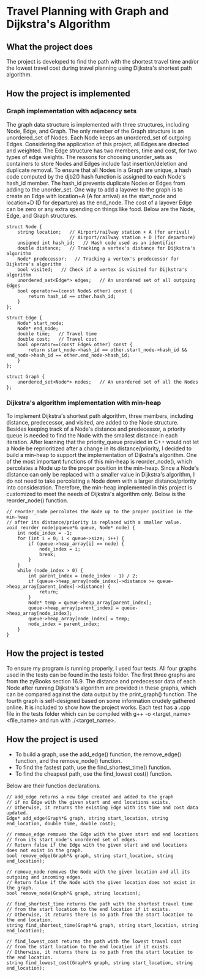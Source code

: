 # Travel Planning with Graph and Dijkstra's Algorithm
## What the project does
The project is developed to find the path with the shortest travel time and/or the lowest travel cost during travel planning using Dijkstra's shortest path algorithm.
## How the project is implemented
### Graph implementation with adjacency sets
The graph data structure is implemented with three structures, including Node, Edge, and Graph. The only member of the Graph structure is an unordered_set of Nodes. Each Node keeps an unordered_set of outgoing Edges. Considering the application of this project, all Edges are directed and weighted. The Edge structure has two members, time and cost, for two types of edge weights. The reasons for choosing unorder_sets as containers to store Nodes and Edges include fast insertion/deletion and duplicate removal. To ensure that all Nodes in a Graph are unique, a hash code computed by the djb2() hash function is assigned to each Node's hash_id member. The hash_id prevents duplicate Nodes or Edges from adding to the unorder_set. One way to add a layover to the graph is to create an Edge with location+A (A for arrival) as the start_node and location+D (D for departure) as the end_node. The cost of a layover Edge can be zero or any extra spending on things like food. Below are the Node, Edge, and Graph structures.
```
struct Node {
    string location;   // Airport/railway station + A (for arrival)
                       // Airport/railway station + D (for departure)
    unsigned int hash_id;   // Hash code used as an identifier
    double distance;   // Tracking a vertex's distance for Dijkstra's algorithm
    Node* predecessor;   // Tracking a vertex's predecessor for Dijkstra's algorithm
    bool visited;   // Check if a vertex is visited for Dijkstra's algorithm
    unordered_set<Edge*> edges;   // An unordered set of all outgoing Edges
    bool operator==(const Node& other) const {
        return hash_id == other.hash_id;
    }
};
```
```
struct Edge {
    Node* start_node;
    Node* end_node;
    double time;   // Travel time
    double cost;   // Travel cost
    bool operator==(const Edge& other) const {
        return start_node->hash_id == other.start_node->hash_id && end_node->hash_id == other.end_node->hash_id;
    }
};
```
```
struct Graph {
    unordered_set<Node*> nodes;   // An unordered set of all the Nodes
};
```
### Dijkstra's algorithm implementation with min-heap
To implement Dijkstra's shortest path algorithm, three members, including distance, predecessor, and visited, are added to the Node structure. Besides keeping track of a Node's distance and predecessor, a priority queue is needed to find the Node with the smallest distance in each iteration. After learning that the priority_queue provided in C++ would not let a Node be reprioritized after a change in its distance/priority, I decided to build a min-heap to support the implementation of Dijkstra's algorithm. One of the most important functions of this min-heap is reorder_node(), which percolates a Node up to the proper position in the min-heap. Since a Node's distance can only be replaced with a smaller value in Dijkstra's algorithm, I do not need to take percolating a Node down with a larger distance/priority into consideration. Therefore, the min-heap implemented in this project is customized to meet the needs of Dijkstra's algorithm only. Below is the reorder_node() function.
```
// reorder_node percolates the Node up to the proper position in the min-heap 
// after its distance/priority is replaced with a smaller value.
void reorder_node(pqueue*& queue, Node* node) {
    int node_index = -1;
    for (int i = 0; i < queue->size; i++) {
        if (queue->heap_array[i] == node) {
            node_index = i;
            break;
        }
    }
    while (node_index > 0) {
        int parent_index = (node_index - 1) / 2;
        if (queue->heap_array[node_index]->distance >= queue->heap_array[parent_index]->distance) {
            return;
        }
        Node* temp = queue->heap_array[parent_index];
        queue->heap_array[parent_index] = queue->heap_array[node_index];
        queue->heap_array[node_index] = temp;
        node_index = parent_index;
    }
}
```
## How the project is tested
To ensure my program is running properly, I used four tests. All four graphs used in the tests can be found in the tests folder. The first three graphs are from the zyBooks section 16.9. The distance and predecessor data of each Node after running Dijkstra's algorithm are provided in these graphs, which can be compared against the data output by the print_graph() function. The fourth graph is self-designed based on some information crudely gathered online. It is included to show how the project works. Each test has a .cpp file in the tests folder which can be compiled with g++ -o <target_name> <file_name> and run with ./<target_name>.
## How the project is used
- To build a graph, use the add_edge() function, the remove_edge() function, and the remove_node() function.
- To find the fastest path, use the find_shortest_time() function.
- To find the cheapest path, use the find_lowest cost() function.

Below are their function declarations.
```
// add_edge returns a new Edge created and added to the graph 
// if no Edge with the given start and end locations exists.
// Otherwise, it returns the existing Edge with its time and cost data updated.
Edge* add_edge(Graph*& graph, string start_location, string end_location, double time, double cost);

// remove_edge removes the Edge with the given start and end locations 
// from its start_node's unordered set of edges.
// Return false if the Edge with the given start and end locations does not exist in the graph.
bool remove_edge(Graph*& graph, string start_location, string end_location);

// remove_node removes the Node with the given location and all its outgoing and incoming edges.
// Return false if the Node with the given location does not exist in the graph.
bool remove_node(Graph*& graph, string location);

// find_shortest_time returns the path with the shortest travel time 
// from the start location to the end location if it exists.
// Otherwise, it returns there is no path from the start location to the end location.
string find_shortest_time(Graph*& graph, string start_location, string end_location);

// find_lowest_cost returns the path with the lowest travel cost 
// from the start location to the end location if it exists.
// Otherwise, it returns there is no path from the start location to the end location.
string find_lowest_cost(Graph*& graph, string start_location, string end_location);
```